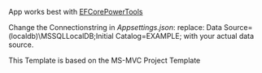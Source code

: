 App works best with [EFCorePowerTools](https://marketplace.visualstudio.com/items?itemName=ErikEJ.EFCorePowerTools)

Change the Connectionstring in _Appsettings.json_:
replace: Data Source=(localdb)\\MSSQLLocalDB;Initial Catalog=EXAMPLE; 
with your actual data source.

This Template is based on the MS-MVC Project Template
